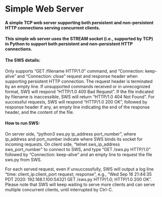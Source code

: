 # Simple Web Server

#### A simple TCP web server supporting both persistent and non-persistent HTTP connections serving concurrent clients.

#### This simple wb server uses the STREAM socket (i.e., supported by TCP) in Python to support both persistent and non-persistent HTTP connections.  

#### The SWS details: 
Only supports “GET /filename HTTP/1.0” command, and “Connection: keep-alive” and “Connection: close” request and response header when supporting persistent HTTP connection. The request header is terminated by an empty line. If unsupported commands received or in unrecognized format, SWS will respond “HTTP/1.0 400 Bad Request”. If the file indicated by filename is inaccessible, SWS will return “HTTP/1.0 404 Not Found”. For successful requests, SWS will respond “HTTP/1.0 200 OK”, followed by response header if any, an empty line indicating the end of the response header, and the content of the file.

#### How to run SWS: 
On server side, “python3 sws.py ip_address port_number”, where ip_address and port_number indicate where SWS binds its socket for incoming requests. 
On client side, “telnet sws_ip_address sws_port_number” to connect to SWS, and type “GET /sws.py HTTP/1.0” followed by “Connection: keep-alive” and an empty line to request the file sws.py from SWS.

For each served request, even if unsuccessfully, SWS will output a log line “time: client_ip:client_port request; response”, e.g., “Wed Sep 16 21:44:35 PDT 2020: 192.168.1.100:54321 GET /sws.py HTTP/1.0; HTTP/1.0 200 OK”. Please note that SWS will keep waiting to serve more clients and can serve multiple concurrent clients, until interrupted by Ctrl-C.
